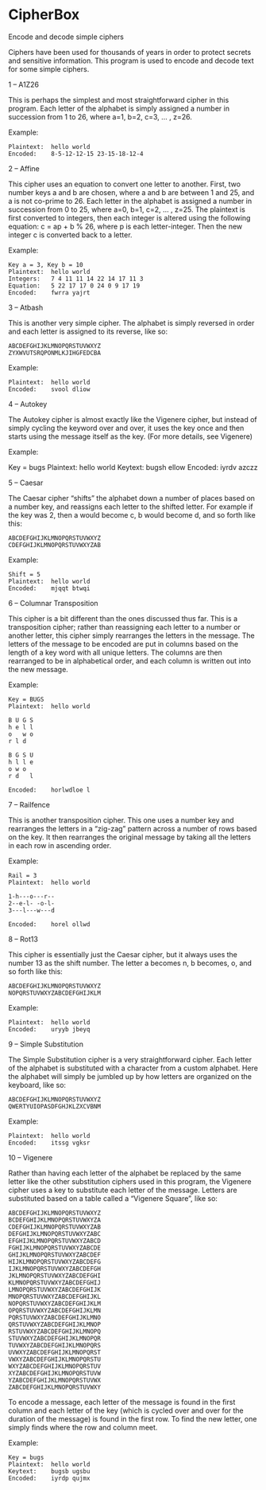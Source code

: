# CipherBox
Encode and decode simple ciphers

Ciphers have been used for thousands of years in order to protect secrets and sensitive information.  This program is used to encode and decode text for some simple ciphers.

1 – A1Z26

This is perhaps the simplest and most straightforward cipher in this program.  Each letter of the alphabet is simply assigned a number in succession from 1 to 26, where a=1, b=2, c=3, … , z=26.  

Example:

	Plaintext:	hello world
	Encoded:	8-5-12-12-15 23-15-18-12-4


2 – Affine
	
This cipher uses an equation to convert one letter to another.  First, two number keys a and b are chosen, where a and b are between 1 and 25, and a is not co-prime to 26.  Each letter in the alphabet is assigned a number in succession from 0 to 25, where a=0, b=1, c=2, … , z=25.  The plaintext is first converted to integers, then each integer is altered using the following equation: c = ap + b % 26, where p is each letter-integer.  Then the new integer c is converted back to a letter.

Example:

	Key a = 3, Key b = 10
	Plaintext:	hello world
	Integers:	7 4 11 11 14 22 14 17 11 3
	Equation:	5 22 17 17 0 24 0 9 17 19
	Encoded:	fwrra yajrt


3 – Atbash

This is another very simple cipher.  The alphabet is simply reversed in order and each letter is assigned to its reverse, like so:

	ABCDEFGHIJKLMNOPQRSTUVWXYZ
	ZYXWVUTSRQPONMLKJIHGFEDCBA
	
Example:

	Plaintext:	hello world
	Encoded:	svool dliow


4 – Autokey

The Autokey cipher is almost exactly like the Vigenere cipher, but instead of simply cycling the keyword over and over, it uses the key once and then starts using the message itself as the key.  (For more details, see Vigenere)

Example:

Key = bugs
Plaintext:	hello world
Keytext:	bugsh ellow
Encoded:	iyrdv azczz


5 – Caesar

The Caesar cipher “shifts” the alphabet down a number of places based on a number key, and reassigns each letter to the shifted letter. For example if the key was 2, then a would become c, b would become d, and so forth like this:

	ABCDEFGHIJKLMNOPQRSTUVWXYZ
	CDEFGHIJKLMNOPQRSTUVWXYZAB

Example:

	Shift = 5
	Plaintext:	hello world
	Encoded:	mjqqt btwqi


6 – Columnar Transposition

This cipher is a bit different than the ones discussed thus far.  This is a transposition cipher; rather than reassigning each letter to a number or another letter, this cipher simply rearranges the letters in the message.  The letters of the message to be encoded are put in columns based on the length of a key word with all unique letters.  The columns are then rearranged to be in alphabetical order, and each column is written out into the new message.

Example:

	Key = BUGS
	Plaintext:	hello world

	B U G S
	h e l l
	o   w o
	r l d

	B G S U
	h l l e
	o w o
	r d   l

	Encoded: 	horlwdloe l


7 – Railfence

This is another transposition cipher.  This one uses a number key and rearranges the letters in a “zig-zag” pattern across a number of rows based on the key.  It then rearranges the original message by taking all the letters in each row in ascending order.

Example:

	Rail = 3
	Plaintext:	hello world

	1-h---o---r--
	2--e-l- -o-l-
	3---l---w---d

	Encoded: 	horel ollwd


8 – Rot13

This cipher is essentially just the Caesar cipher, but it always uses the number 13 as the shift number.  The letter a becomes n, b becomes, o, and so forth like this:

	ABCDEFGHIJKLMNOPQRSTUVWXYZ
	NOPQRSTUVWXYZABCDEFGHIJKLM

Example:

	Plaintext:	hello world
	Encoded:	uryyb jbeyq


9 – Simple Substitution

The Simple Substitution cipher is a very straightforward cipher.  Each letter of the alphabet is substituted with a character from a custom alphabet.  Here the alphabet will simply be jumbled up by how letters are organized on the keyboard, like so:

	ABCDEFGHIJKLMNOPQRSTUVWXYZ
	QWERTYUIOPASDFGHJKLZXCVBNM

Example:

	Plaintext:	hello world
	Encoded:	itssg vgksr


10 – Vigenere

Rather than having each letter of the alphabet be replaced by the same letter like the other substitution ciphers used in this program, the Vigenere cipher uses a key to substitute each letter of the message.  Letters are substituted based on a table called a “Vigenere Square”, like so:

	ABCDEFGHIJKLMNOPQRSTUVWXYZ
	BCDEFGHIJKLMNOPQRSTUVWXYZA
	CDEFGHIJKLMNOPQRSTUVWXYZAB
	DEFGHIJKLMNOPQRSTUVWXYZABC
	EFGHIJKLMNOPQRSTUVWXYZABCD
	FGHIJKLMNOPQRSTUVWXYZABCDE
	GHIJKLMNOPQRSTUVWXYZABCDEF
	HIJKLMNOPQRSTUVWXYZABCDEFG
	IJKLMNOPQRSTUVWXYZABCDEFGH
	JKLMNOPQRSTUVWXYZABCDEFGHI
	KLMNOPQRSTUVWXYZABCDEFGHIJ
	LMNOPQRSTUVWXYZABCDEFGHIJK
	MNOPQRSTUVWXYZABCDEFGHIJKL
	NOPQRSTUVWXYZABCDEFGHIJKLM
	OPQRSTUVWXYZABCDEFGHIJKLMN
	PQRSTUVWXYZABCDEFGHIJKLMNO
	QRSTUVWXYZABCDEFGHIJKLMNOP
	RSTUVWXYZABCDEFGHIJKLMNOPQ
	STUVWXYZABCDEFGHIJKLMNOPQR
	TUVWXYZABCDEFGHIJKLMNOPQRS
	UVWXYZABCDEFGHIJKLMNOPQRST
	VWXYZABCDEFGHIJKLMNOPQRSTU
	WXYZABCDEFGHIJKLMNOPQRSTUV
	XYZABCDEFGHIJKLMNOPQRSTUVW
	YZABCDEFGHIJKLMNOPQRSTUVWX
	ZABCDEFGHIJKLMNOPQRSTUVWXY

To encode a message, each letter of the message is found in the first column and each letter of the key (which is cycled over and over for the duration of the message) is found in the first row.  To find the new letter, one simply finds where the row and column meet.

Example:

	Key = bugs
	Plaintext:	hello world
	Keytext:	bugsb ugsbu
	Encoded:	iyrdp qujmx
